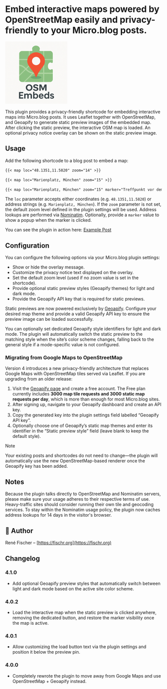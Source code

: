 # Embed interactive maps powered by OpenStreetMap easily and privacy-friendly to your Micro.blog posts.

<img src="logo.png" alt="Map embeds for Micro.blog" width="200">

This plugin provides a privacy-friendly shortcode for embedding interactive maps into Micro.blog posts. It uses Leaflet together with OpenStreetMap, and Geoapify to generate static preview images of the embedded map. After clicking the static preview, the interactive OSM map is loaded. An optional privacy notice overlay can be shown on the static preview image.

## Usage

Add the following shortcode to a blog post to embed a map:

```markdown
{{< map loc="48.1351,11.5820" zoom="14" >}}
```

```markdown
{{< map loc="Marienplatz, München" zoom="15" >}}
```

```markdown
{{< map loc="Marienplatz, München" zoom="15" marker="Treffpunkt vor dem Rathaus" >}}
```

The `loc` parameter accepts either coordinates (e.g. `48.1351,11.5820`) or address strings (e.g. `Marienplatz, München`). If the `zoom` parameter is not set, the default zoom level defined in the plugin settings will be used. Address lookups are performed via [Nominatim](https://nominatim.openstreetmap.org/). Optionally, provide a `marker` value to show a popup when the marker is clicked.

You can see the plugin in action here: [Example Post](https://fischr.org/2017/09/03/oben-links-am-lago-di/)

## Configuration

You can configure the following options via your Micro.blog plugin settings:

- Show or hide the overlay message.
- Customize the privacy notice text displayed on the overlay.
- Set the default zoom level (used if no zoom value is set in the shortcode).
- Provide optional static preview styles (Geoapify themes) for light and dark mode.
- Provide the Geoapify API key that is required for static previews.

Static previews are now powered exclusively by [Geoapify](https://www.geoapify.com/). Configure your desired map theme and provide a valid Geoapify API key to ensure the preview image can be loaded successfully.

You can optionally set dedicated Geoapify style identifiers for light and dark mode. The plugin will automatically switch the static preview to the matching style when the site’s color scheme changes, falling back to the general style if a mode-specific value is not configured.

### Migrating from Google Maps to OpenStreetMap

Version 4 introduces a new privacy-friendly architecture that replaces Google Maps with OpenStreetMap tiles served via Leaflet. If you are upgrading from an older release:

1. Visit the [Geoapify page](https://www.geoapify.com/) and create a free account. The Free plan currently includes **3000 map tile requests and 3000 static map
   requests per day**, which is more than enough for most Micro.blog sites.
2. After signing up, navigate to your Geoapify dashboard and create an API key.
3. Copy the generated key into the plugin settings field labelled “Geoapify API key”.
4. Optionally choose one of Geoapify’s static map themes and enter its identifier in the
   “Static preview style” field (leave blank to keep the default style).

> [!NOTE]
> Your existing posts and shortcodes do not need to change—the plugin will automatically use the new OpenStreetMap-based renderer once the Geoapify key has been added.

## Notes

Because the plugin talks directly to OpenStreetMap and Nominatim servers, please make sure your usage adheres to their respective terms of use. Heavy-traffic sites should consider running their own tile and geocoding services. To stay within the Nominatim usage policy, the plugin now caches address lookups for 14 days in the visitor's browser.

## 👤 Author

René Fischer – [https://fischr.org](https://fischr.org)

## Changelog

### 4.1.0
- Add optional Geoapify preview styles that automatically switch between light and dark mode based on the active site color scheme.

### 4.0.2
- Load the interactive map when the static preview is clicked anywhere, removing the dedicated button, and restore the marker visibility once the map is active.

### 4.0.1
- Allow customizing the load button text via the plugin settings and position it below the preview pin.

### 4.0.0
- Completely rewrote the plugin to move away from Google Maps and use OpenStreetMap + Geoapify instead.
